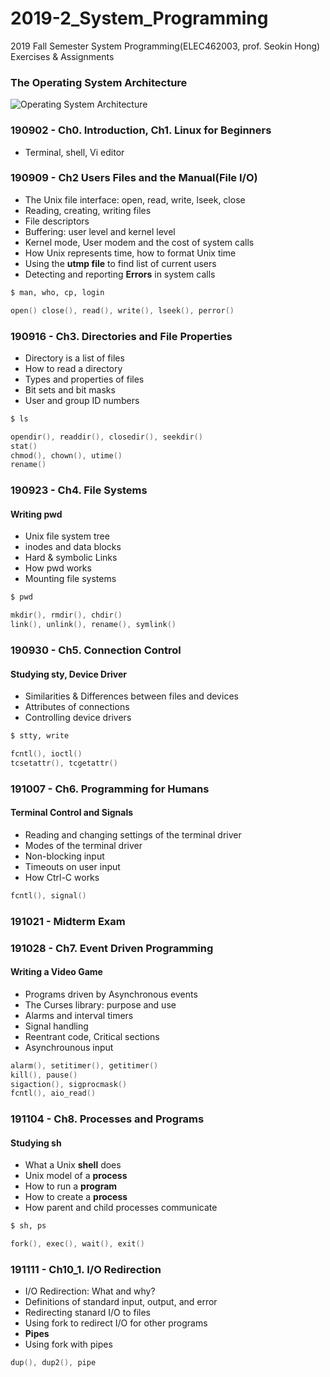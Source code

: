 # 2019-2_System_Programming
 2019 Fall Semester System Programming(ELEC462003, prof. Seokin Hong) Exercises & Assignments


### The Operating System Architecture
![Operating System Architecture](https://user-images.githubusercontent.com/54846646/68307643-f3c1c400-00ee-11ea-8a8d-a1e5c0e365e4.JPG)





### 190902 - Ch0. Introduction, Ch1. Linux for Beginners
- Terminal, shell, Vi editor
         

### 190909 - Ch2 Users Files and the Manual(File I/O)
- The Unix file interface: open, read, write, lseek, close
- Reading, creating, writing files
- File descriptors
- Buffering: user level and kernel level
- Kernel mode, User modem and the cost of system calls
- How Unix represents time, how to format Unix time
- Using the **utmp file** to find list of current users
- Detecting and reporting **Errors** in system calls
```sh
$ man, who, cp, login
```
```c
open() close(), read(), write(), lseek(), perror()
```

### 190916 - Ch3. Directories and File Properties
- Directory is a list of files
- How to read a directory
- Types and properties of files
- Bit sets and bit masks
- User and group ID numbers
```sh
$ ls
```
```c
opendir(), readdir(), closedir(), seekdir()
stat()
chmod(), chown(), utime()
rename()
```

### 190923 - Ch4. File Systems
#### Writing pwd
- Unix file system tree
- inodes and data blocks
- Hard & symbolic Links
- How pwd works
- Mounting file systems
```sh
$ pwd
```
```c
mkdir(), rmdir(), chdir()
link(), unlink(), rename(), symlink()
```

### 190930 - Ch5. Connection Control
#### Studying sty, Device Driver
- Similarities & Differences between files and devices
- Attributes of connections
- Controlling device drivers
```sh
$ stty, write
```
```c
fcntl(), ioctl()
tcsetattr(), tcgetattr()
```

### 191007 - Ch6. Programming for Humans
#### Terminal Control and Signals
- Reading and changing settings of the terminal driver
- Modes of the terminal driver
- Non-blocking input
- Timeouts on user input
- How Ctrl-C works
```c
fcntl(), signal()
```

### 191021 - Midterm Exam

### 191028 - Ch7. Event Driven Programming
#### Writing a Video Game
- Programs driven by Asynchronous events
- The Curses library: purpose and use
- Alarms and interval timers
- Signal handling
- Reentrant code, Critical sections
- Asynchrounous input
```c
alarm(), setitimer(), getitimer()
kill(), pause()
sigaction(), sigprocmask()
fcntl(), aio_read()
```

### 191104 - Ch8. Processes and Programs 
#### Studying sh
- What a Unix **shell** does
- Unix model of a **process**
- How to run a **program**
- How to create a **process**
- How parent and child processes communicate
```sh
$ sh, ps
```
```c
fork(), exec(), wait(), exit()
```

### 191111 - Ch10_1. I/O Redirection
- I/O Redirection: What and why?
- Definitions of standard input, output, and error
- Redirecting stanard I/O to files
- Using fork to redirect I/O for other programs
- **Pipes**
- Using fork with pipes
```c
dup(), dup2(), pipe
```

